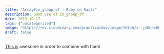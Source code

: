 ```yaml
---
title: "Array#in_group_of - Ruby on Rails"
description: Good use of in_group_of
date: 2013-10-17
tags: ["uncategorized"]
image: "https://res.cloudinary.com/practicaldev/image/fetch/s--jvDLhx0b--/c_imagga_scale,f_auto,fl_progressive,h_420,q_auto,w_1000/https://dev-to-uploads.s3.amazonaws.com/i/cpcr5w0kgl6j94tss7n9.png"
draft: false
---
```


[This is](http://stackoverflow.com/questions/12376798/rails-haml-adding-a-parentclass-every-n-iteration) awesome in order to combine with haml